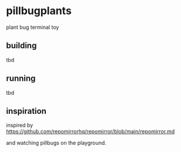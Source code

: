 # pillbugplants

plant bug terminal toy

## building

tbd

## running

tbd

## inspiration

inspired by https://github.com/repomirrorhq/repomirror/blob/main/repomirror.md

and watching pillbugs on the playground.
